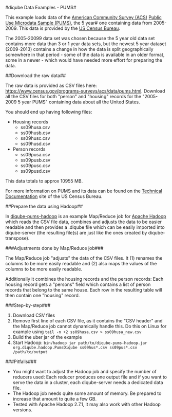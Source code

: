 #diqube Data Examples - PUMS#

This example loads data of the [American Community Survey (ACS)][1] [Public Use Microdata Sample (PUMS)][2], the 5 year#
one containing data from 2005-2009. This data is provided by the [US Census Bureau][4].

The 2005-20099 data set was chosen because the 5 year old data set contains more data than 3 or 1 year data sets, but
the newest 5 year dataset (2009-2013) contains a change in how the data is split geographically somewhere in that period -
some of the data is available in an older format, some in a newer - which would have needed more effort for preparing
the data.   

##Download the raw data##

The raw data is provided as CSV files here: https://www.census.gov/programs-surveys/acs/data/pums.html. Download all the
CSV files for both "person" and "housing" records for the "2005-2009 5 year PUMS" containing data about all the United
States.

You should end up having following files:

* Housing records
  * ss09husa.csv
  * ss09husb.csv
  * ss09husc.csv
  * ss09husd.csv
* Person records
  * ss09pusa.csv
  * ss09pusb.csv
  * ss09pusc.csv
  * ss09pusd.csv
  
This data totals to approx 10955 MB.

For more information on PUMS and its data can be found on the [Technical Documentation][3] site of the US Census Bureau.

##Prepare the data using Hadoop##

In [diqube-pums-hadoop](diqube-pums-hadoop/) is an example Map/Reduce job for [Apache Hadoop][5] which reads the CSV 
file data, combines and adjusts the data to be easier readable and then provides a .diqube file which can be easily
imported into diqube-server (the resulting file(s) are just like the ones created by diqube-transpose).

###Adjustments done by Map/Reduce job###

The Map/Reduce job "adjusts" the data of the CSV files. It (1) renames the columns to be more easily readable and (2)
also maps the values of the columns to be more easily readable.

Additionally it combines the housing records and the person records: Each housing record gets a "persons" field which
contains a list of person records that belong to the same house. Each row in the resulting table will then contain one
"housing" record.

###Step-by-step###

1. Download CSV files
2. Remove first line of each CSV file, as it contains the "CSV header" and the Map/Reduce job cannot dynamically handle
   this. Do this on Linux for example using `tail -n +2 ss09husa.csv > ss09husa_new.csv`
3. Build the uber jar of the example
4. Start Hadoop: `bin/hadoop jar path/to/diqube-pums-hadoop.jar org.diqube.hadoop.PumsDiqube ss09hus*.csv ss09pus*.csv /path/to/output`

###Pitfalls###

* You might want to adjust the Hadoop job and specify the number of reducers used: Each reducer produces one output file
  and if you want to serve the data in a cluster, each diqube-server needs a dedicated data file.
* The Hadoop job needs quite some amount of memory. Be prepared to increase that amount to quite a few GB.
* Tested with Apache Hadoop 2.7.1, it may also work with other Hadoop versions.

[1]:https://www.census.gov/programs-surveys/acs/about.html
[2]:https://www.census.gov/programs-surveys/acs/technical-documentation/pums.html
[3]:https://www.census.gov/programs-surveys/acs/technical-documentation/pums/documentation.2009.html
[4]:https://www.census.gov
[5]:http://hadoop.apache.org